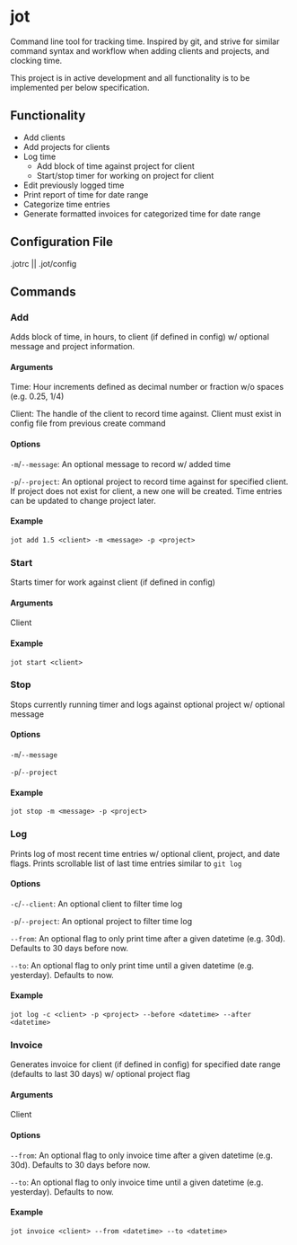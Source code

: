 # jot

Command line tool for tracking time. Inspired by git, and strive for similar command syntax and workflow when adding clients and projects, and clocking time.

This project is in active development and all functionality is to be implemented per below specification.

## Functionality

- Add clients
- Add projects for clients
- Log time
    - Add block of time against project for client
    - Start/stop timer for working on project for client
- Edit previously logged time
- Print report of time for date range
- Categorize time entries
- Generate formatted invoices for categorized time for date range

## Configuration File

.jotrc || .jot/config

## Commands

### Add

Adds block of time, in hours, to client (if defined in config) w/ optional message and project information.

#### Arguments

Time: Hour increments defined as decimal number or fraction w/o spaces (e.g. 0.25, 1/4)

Client: The handle of the client to record time against. Client must exist in config file from previous create command

#### Options

`-m`/`--message`: An optional message to record w/ added time

`-p`/`--project`: An optional project to record time against for specified client. If project does not exist for client, a new one will be created. Time entries can be updated to change project later.

#### Example

```shell
jot add 1.5 <client> -m <message> -p <project>
```

### Start

Starts timer for work against client (if defined in config)

#### Arguments

Client

#### Example

```shell
jot start <client>
```

### Stop

Stops currently running timer and logs against optional project w/ optional message

#### Options

`-m`/`--message`

`-p`/`--project`

#### Example

```shell
jot stop -m <message> -p <project>
```

### Log

Prints log of most recent time entries w/ optional client, project, and date flags. Prints scrollable list of last time entries similar to `git log`

#### Options

`-c`/`--client`: An optional client to filter time log

`-p`/`--project`: An optional project to filter time log

`--from`: An optional flag to only print time after a given datetime (e.g. 30d). Defaults to 30 days before now.

`--to`: An optional flag to only print time until a given datetime (e.g. yesterday). Defaults to now.

#### Example

```shell
jot log -c <client> -p <project> --before <datetime> --after <datetime>
```

### Invoice

Generates invoice for client (if defined in config) for specified date range (defaults to last 30 days) w/ optional project flag

#### Arguments

Client

#### Options

`--from`: An optional flag to only invoice time after a given datetime (e.g. 30d). Defaults to 30 days before now.

`--to`: An optional flag to only invoice time until a given datetime (e.g. yesterday). Defaults to now.

#### Example

```shell
jot invoice <client> --from <datetime> --to <datetime>
```

